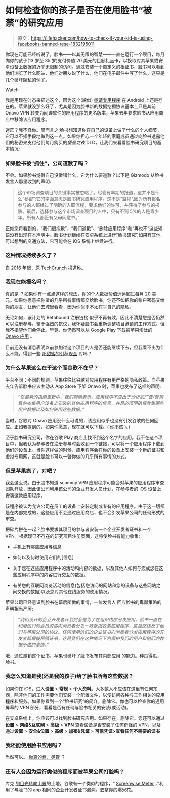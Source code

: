 # 如何检查你的孩子是否在使用脸书“被禁”的研究应用

> 原文：<https://lifehacker.com/how-to-check-if-your-kid-is-using-facebooks-banned-rese-1832195011>

你现在可能已经听说了，脸书——以其无限的智慧——一直在运行一个项目，每月向你的孩子(13 岁至 35 岁)支付价值 20 美元的巨额礼品卡，以换取对其苹果或安卓设备上数据的近乎无限制的访问。通过安装一个自定义的根证书，脸书可以看到他们浏览了什么网站，他们对朋友说了什么，他们在电子邮件中写了什么，这只是几个破坏隐私的例子。

Watch

我是用现在时态来描述这个，因为这个(貌似) [邀请专用程序](https://my.betabound.com/key/atlas) 在 Android 上还是存在的。苹果就没那么好了，尤其是因为脸书新的数据挖掘协议基本上只是其前 Onavo VPN 转变为间谍软件的应用程序的更名版本，苹果去年要求脸书从应用商店中移除该应用程序。

迷茫？我不怪你。简而言之:脸书想知道你在自己的设备上做了什么的个人细节，它可以不择手段地做到这一点。如果你担心一个年轻的家庭成员通过向脸书透露他们的秘密来支付他们每月购买的*堡垒之夜* DLC，让我们来看看脸书研究项目的基本情况:

### 如果脸书被“抓住”，公司道歉了吗？

不会。如果脸书觉得自己没做错什么，它为什么要道歉？以下是 Gizmodo 从脸书发言人那里收到的声明:

> 这个市场调查项目的关键事实被忽略了。尽管有早期的报道，这并不是什么“秘密”;它的字面意思是脸书研究应用程序。这不是“监视”,因为所有报名参与的人都经过了明确的入职流程，要求他们的许可，并获得了参与的报酬。最后，选择参与这个市场调查项目的人中，只有不到 5%的人是青少年。所有人都签有父母同意书。”

正如您将看到的，“我们很抱歉”、“我们道歉”、“删除应用程序”和“再也不”这些短语没有出现在本声明中。脸书计划继续在安卓系统上进行“脸书研究”,如果有其他可以想到的变通方法，它可能会在 iOS 系统上继续进行。

### 这种情况持续多久了？

自 2016 年起，原 [TechCrunch](https://techcrunch.com/2019/01/29/facebook-project-atlas/) 报道称。

### 我现在能报名吗？

[真的是](https://www.reddit.com/r/beermoney/comments/alc3jw/facebook_researchutest_banned_from_ios_store/) ？如果你有一点点这样的想法，你的个人数据价值远远超过每月 20 美元。如果你愿意把你做的几乎所有事情都交给脸书，你还不如把你的账户密码交给你的朋友，让他们去城里看看，因为你似乎不太在乎自己的隐私。

无论如何，该计划的 Betabound 注册链接 似乎不再有效，因此不清楚您是否仍然可以注册参与。鉴于强烈的抗议，我怀疑脸书会重新调整项目邀请的工作方式，但我不指望他们会停止。毕竟，你仍然可以从 Google Play 下载被苹果淘汰的 [Onavo 应用](https://play.google.com/store/apps/details?id=com.onavo.spaceship&hl=en_US) 。

目前还没有消息表明以前参加过这个项目的人是否还能继续下去，但我看不出为什么不能。得到一些 [那甜蜜的引荐现金](https://www.reddit.com/r/beermoney/comments/7m4vqg/legit_email_from_applause/) 对吗？

### 为什么苹果这么在乎这个而谷歌不在乎？

平台不同；不同的规则。苹果往往比谷歌对应用程序有更严格的隐私政策。当苹果去年告诉脸书应该主动从 App Store 下架 Onavo 时，苹果也发布了这样的声明:

> *“在最新的指南更新中，我们明确表示，应用程序不应出于分析或广告/营销目的收集用户设备上安装的其他应用程序的信息，并且必须明确将收集哪些用户数据以及如何使用这些数据。”*

当时，谷歌对 Onavo 应用没什么可说的，该应用似乎也没有引发谷歌的任何回应。正如我提到的，如果你愿意，现在就可以下载。( [你不该](https://gizmodo.com/do-not-i-repeat-do-not-download-onavo-facebook-s-vam-1822937825) )。)

至于脸书研究公司，你在谷歌 Play 商店上找不到这个名字的应用。我不在这个项目中，但我认为参与者在注册参与时会收到一个链接，可以将一个应用程序下载到他们的设备上。当你这样做的时候，应用程序会在你的设备上安装一个新的证书和虚拟专用网，这就是脸书可以一瞥你做的几乎所有事情的方式。

### 但是苹果疯了，对吧？

我会这么说。由于脸书知道 scammy VPN 应用程序可能会对苹果的应用程序审查团队开放，因此该公司利用该公司的企业开发人员计划，在参与者的 iOS 设备上安装这款应用程序。

该程序被认为允许公司在员工的设备上安装定制或专有的应用程序。由于这一切都是在内部完成的，这些应用不会通过应用商店，也不会引发苹果公司的任何形式的审查。

把碎片拼在一起？脸书要求其项目的参与者安装一个企业开发者证书和一个 VPN。根据现已不存在的研究项目注册页面，这将使脸书有能力收集:

*   手机上有哪些应用等信息

*   如何以及何时使用它们的[信息]
*   关于您在这些应用程序中的活动和内容的数据，以及其他人如何与您或您在这些应用程序中的内容进行交互的数据。

*   有关您的互联网浏览活动的信息(包括您访问的网站和您的设备与这些网站之间交换的数据)以及您对其他在线服务的使用情况。

苹果公司已经意识到脸书在幕后所做的事情，一位发言人 回应脸书的卑鄙策略的声明相当严厉:

> *“我们设计的企业开发者计划完全是为了在组织内部分发应用。脸书一直在利用他们的会员资格向消费者分发一款数据收集应用程序，这显然违反了他们与苹果公司的协议。任何使用他们的企业证书向消费者分发应用程序的开发者都将被吊销证书，这是我们在这种情况下为保护我们的用户和他们的数据所做的事情。”*

哦，通过撤销这个证书，苹果也破坏了脸书发布其内部应用 的能力。种瓜得瓜，脸书。

### 我怎么知道是我(还是我的孩子)给了脸书所有这些数据？

如果你在 iOS，进入**设置** > **常规** > **个人资料**。大多数人不应该在这里有任何东西，除非他们的工作需要他们安装一个配置文件，以便访问各种与工作相关的应用程序和服务。如果你看到一个“脸书研究”的简介，删除它。你也可以检查你的通用屏幕的 VPN 部分，看看是否有任何与脸书相关的安装(或活动)。

在安卓系统上，你应该可以找到脸书研究应用。如果存在，删除它。您还可以通过**设置** > **网络&互联网** > **高级** > **VPN** 查看设备是否安装了任何奇怪的 VPN，以及通过**设置** > **安全&位置** > **高级** > **加密&凭证** > **可信凭证>查看任何不需要的证书**

### 我还能使用脸书应用吗？

当然可以。 [你真的想，尽管](https://lifehacker.com/how-to-delete-your-facebook-account-a-checklist-1829436824) ？

### 还有人会因为运行类似的程序而被苹果公司打脸吗？

库克 [的目光转向山景](https://techcrunch.com/2019/01/30/googles-also-peddling-a-data-collector-through-apples-back-door/)的土地。谷歌有一个类似的程序，“ [Screenwise Meter](https://support.google.com/audiencemeasurement/answer/7573812?hl=en&amp;ref_topic=7574346) ，”利用了与脸书的 app 相同的企业开发者证书漏洞。去拿你的爆米花。